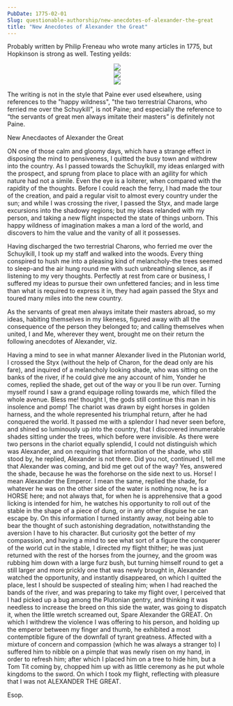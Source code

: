```yaml
---
PubDate: 1775-02-01
Slug: questionable-authorship/new-anecdotes-of-alexander-the-great
title: "New Anecdotes of Alexander the Great"
---
```


   Probably written by Philip Freneau who wrote many articles in 1775, but Hopkinson is strong as well.
   Testing yeilds:


<center><img src="/images/new-anecdotes-of-alexander-the-great-a.png"></center>
<center><img src="/images/new-anecdotes-of-alexander-the-great-b.png"></center>
<center><img src="/images/new-anecdotes-of-alexander-the-great-c.png"></center>

   The writing is not in the style that Paine ever used elsewhere, using references to the "happy wildness",
   "the two terrestrial Charons, who ferried me over the Schuykill", is not Paine; and especially the reference
   to “the servants of great men always imitate their masters” is definitely not Paine.

   New Anecdaotes of Alexander the Great

   ON one of those calm and gloomy days, which have a strange effect in
   disposing the mind to pensiveness, I quitted the busy town and withdrew
   into the country. As I passed towards the Schuylkill, my ideas enlarged
   with the prospect, and sprung from place to place with an agility for
   which nature had not a simile. Even the eye is a loiterer, when compared
   with the rapidity of the thoughts. Before I could reach the ferry, I had
   made the tour of the creation, and paid a regular visit to almost every
   country under the sun; and while I was crossing the river, I passed the
   Styx, and made large excursions into the shadowy regions; but my ideas
   relanded with my person, and taking a new flight inspected the state of
   things unborn. This happy wildness of imagination makes a man a lord of
   the world, and discovers to him the value and the vanity of all it
   possesses.

   Having discharged the two terrestrial Charons, who ferried me over the
   Schuylkill, I took up my staff and walked into the woods. Every thing
   conspired to hush me into a pleasing kind of melancholy-the trees seemed
   to sleep-and the air hung round me with such unbreathing silence, as if
   listening to my very thoughts. Perfectly at rest from care or business, I
   suffered my ideas to pursue their own unfettered fancies; and in less time
   than what is required to express it in, they had again passed the Styx and
   toured many miles into the new country.

   As the servants of great men always imitate their masters abroad, so my
   ideas, habiting themselves in my likeness, figured away with all the
   consequence of the person they belonged to; and calling themselves when
   united, I and Me, wherever they went, brought me on their return the
   following anecdotes of Alexander, viz.

   Having a mind to see in what manner Alexander lived in the Plutonian
   world, I crossed the Styx (without the help of Charon, for the dead only
   are his fare), and inquired of a melancholy looking shade, who was sitting
   on the banks of the river, if he could give me any account of him, Yonder
   he comes, replied the shade, get out of the way or you II be run over.
   Turning myself round I saw a grand equipage rolling towards me, which
   filled the whole avenue. Bless me! thought I, the gods still continue this
   man in his insolence and pomp! The chariot was drawn by eight horses in
   golden harness, and the whole represented his triumphal return, after he
   had conquered the world. It passed me with a splendor I had never seen
   before, and shined so luminously up into the country, that I discovered
   innumerable shades sitting under the trees, which before were invisible.
   As there were two persons in the chariot equally splendid, I could not
   distinguish which was Alexander, and on requiring that information of the
   shade, who still stood by, he replied, Alexander is not there. Did you
   not, continued I, tell me that Alexander was coming, and bid me get out of
   the way? Yes, answered the shade, because he was the forehorse on the side
   next to us. Horse! I mean Alexander the Emperor. I mean the same, replied
   the shade, for whatever he was on the other side of the water is nothing
   now, he is a HORSE here; and not always that, for when he is apprehensive
   that a good licking is intended for him, he watches his opportunity to
   roll out of the stable in the shape of a piece of dung, or in any other
   disguise he can escape by. On this information I turned instantly away,
   not being able to bear the thought of such astonishing degradation,
   notwithstanding the aversion I have to his character. But curiosity got
   the better of my compassion, and having a mind to see what sort of a
   figure the conquerer of the world cut in the stable, I directed my flight
   thither; he was just returned with the rest of the horses from the
   journey, and the groom was rubbing him down with a large furz bush, but
   turning himself round to get a still larger and more prickly one that was
   newly brought in, Alexander watched the opportunity, and instantly
   disappeared, on which I quitted the place, lest I should be suspected of
   stealing him; when I had reached the bands of the river, and was preparing
   to take my flight over, I perceived that I had picked up a bug among the
   Plutonian gentry, and thinking it was needless to increase the breed on
   this side the water,  was going to dispatch it, when the little wretch
   screamed out, Spare Alexander the GREAT. On which I withdrew the violence
   I was offering to his person, and holding up the emperor between my finger
   and thumb, he exhibited a most contemptible figure of the downfall of
   tyrant greatness. Affected with a mixture of concern and compassion (which
   he was always a stranger to) I suffered him to nibble on a pimple that was
   newly risen on my hand, in order to refresh him; after which I placed him
   on a tree to hide him, but a Tom Tit coming by, chopped him up with as
   little ceremony as he put whole kingdoms to the sword. On which I took my
   flight, reflecting with pleasure that I was not ALEXANDER THE GREAT.

   Esop.


